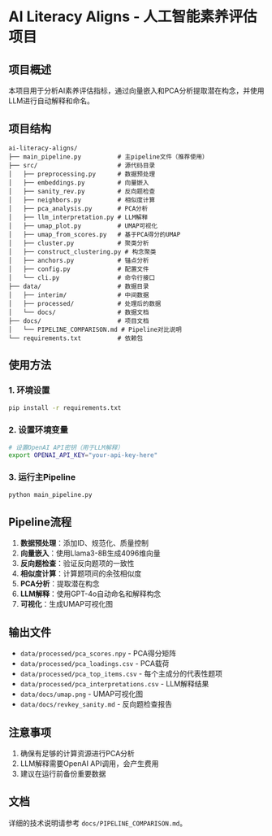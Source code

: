 # AI Literacy Aligns - 人工智能素养评估项目

## 项目概述

本项目用于分析AI素养评估指标，通过向量嵌入和PCA分析提取潜在构念，并使用LLM进行自动解释和命名。

## 项目结构

```
ai-literacy-aligns/
├── main_pipeline.py          # 主pipeline文件（推荐使用）
├── src/                      # 源代码目录
│   ├── preprocessing.py      # 数据预处理
│   ├── embeddings.py         # 向量嵌入
│   ├── sanity_rev.py         # 反向题检查
│   ├── neighbors.py          # 相似度计算
│   ├── pca_analysis.py       # PCA分析
│   ├── llm_interpretation.py # LLM解释
│   ├── umap_plot.py          # UMAP可视化
│   ├── umap_from_scores.py   # 基于PCA得分的UMAP
│   ├── cluster.py            # 聚类分析
│   ├── construct_clustering.py # 构念聚类
│   ├── anchors.py            # 锚点分析
│   ├── config.py             # 配置文件
│   └── cli.py                # 命令行接口
├── data/                     # 数据目录
│   ├── interim/              # 中间数据
│   ├── processed/            # 处理后的数据
│   └── docs/                 # 数据文档
├── docs/                     # 项目文档
│   └── PIPELINE_COMPARISON.md # Pipeline对比说明
└── requirements.txt          # 依赖包
```

## 使用方法

### 1. 环境设置

```bash
pip install -r requirements.txt
```

### 2. 设置环境变量

```bash
# 设置OpenAI API密钥（用于LLM解释）
export OPENAI_API_KEY="your-api-key-here"
```

### 3. 运行主Pipeline

```bash
python main_pipeline.py
```


## Pipeline流程

1. **数据预处理**：添加ID、规范化、质量控制
2. **向量嵌入**：使用Llama3-8B生成4096维向量
3. **反向题检查**：验证反向题项的一致性
4. **相似度计算**：计算题项间的余弦相似度
5. **PCA分析**：提取潜在构念
6. **LLM解释**：使用GPT-4o自动命名和解释构念
7. **可视化**：生成UMAP可视化图

## 输出文件

- `data/processed/pca_scores.npy` - PCA得分矩阵
- `data/processed/pca_loadings.csv` - PCA载荷
- `data/processed/pca_top_items.csv` - 每个主成分的代表性题项
- `data/processed/pca_interpretations.csv` - LLM解释结果
- `data/docs/umap.png` - UMAP可视化图
- `data/docs/revkey_sanity.md` - 反向题检查报告

## 注意事项

1. 确保有足够的计算资源进行PCA分析
2. LLM解释需要OpenAI API调用，会产生费用
3. 建议在运行前备份重要数据

## 文档

详细的技术说明请参考 `docs/PIPELINE_COMPARISON.md`。
